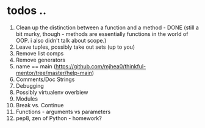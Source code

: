 # todos ..

1. Clean up the distinction between a function and a method - DONE (still a bit murky, though - methods are essentially functions in the world of OOP. i also didn't talk about scope.)
2. Leave tuples, possibly take out sets (up to you)
3. Remove list comps
4. Remove generators
5. name == main (https://github.com/mjhea0/thinkful-mentor/tree/master/help-main)
6. Comments/Doc Strings
7. Debugging
8. Possibly virtualenv overbiew
9. Modules
10. Break vs. Continue
11. Functions - arguments vs parameters
12. pep8, zen of Python - homework?
